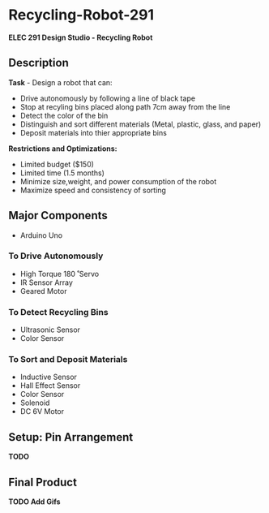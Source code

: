 # Recycling-Robot-291

**ELEC 291 Design Studio - Recycling Robot**

## Description 

**Task** - Design a robot that can: 
  - Drive autonomously by following a line of black tape
  - Stop at recyling bins placed along path 7cm away from the line
  - Detect the color of the bin
  - Distinguish and sort different materials (Metal, plastic, glass, and paper) 
  - Deposit materials into thier appropriate bins
  
**Restrictions and Optimizations:** 
  - Limited budget ($150) 
  - Limited time (1.5 months) 
  - Minimize size,weight, and power consumption of the robot
  - Maximize speed and consistency of sorting
  
## Major Components
  - Arduino Uno 
  ### To Drive Autonomously
  - High Torque 180 ̊  Servo
  - IR Sensor Array 
  - Geared Motor 
  ### To Detect Recycling Bins 
  - Ultrasonic Sensor 
  - Color Sensor
  ### To Sort and Deposit Materials
  - Inductive Sensor 
  - Hall Effect Sensor 
  - Color Sensor 
  - Solenoid 
  - DC 6V Motor 
  
## Setup: Pin Arrangement
**TODO**

## Final Product

 **TODO Add Gifs**

